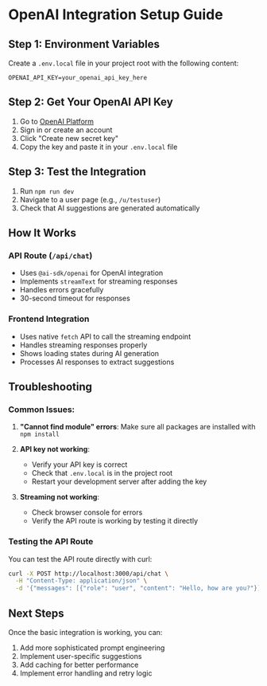 # OpenAI Integration Setup Guide

## Step 1: Environment Variables

Create a `.env.local` file in your project root with the following content:

```env
OPENAI_API_KEY=your_openai_api_key_here
```

## Step 2: Get Your OpenAI API Key

1. Go to [OpenAI Platform](https://platform.openai.com/api-keys)
2. Sign in or create an account
3. Click "Create new secret key"
4. Copy the key and paste it in your `.env.local` file

## Step 3: Test the Integration

1. Run `npm run dev`
2. Navigate to a user page (e.g., `/u/testuser`)
3. Check that AI suggestions are generated automatically

## How It Works

### API Route (`/api/chat`)

- Uses `@ai-sdk/openai` for OpenAI integration
- Implements `streamText` for streaming responses
- Handles errors gracefully
- 30-second timeout for responses

### Frontend Integration

- Uses native `fetch` API to call the streaming endpoint
- Handles streaming responses properly
- Shows loading states during AI generation
- Processes AI responses to extract suggestions

## Troubleshooting

### Common Issues:

1. **"Cannot find module" errors**: Make sure all packages are installed with `npm install`

2. **API key not working**:
   - Verify your API key is correct
   - Check that `.env.local` is in the project root
   - Restart your development server after adding the key

3. **Streaming not working**:
   - Check browser console for errors
   - Verify the API route is working by testing it directly

### Testing the API Route

You can test the API route directly with curl:

```bash
curl -X POST http://localhost:3000/api/chat \
  -H "Content-Type: application/json" \
  -d '{"messages": [{"role": "user", "content": "Hello, how are you?"}]}'
```

## Next Steps

Once the basic integration is working, you can:

1. Add more sophisticated prompt engineering
2. Implement user-specific suggestions
3. Add caching for better performance
4. Implement error handling and retry logic
